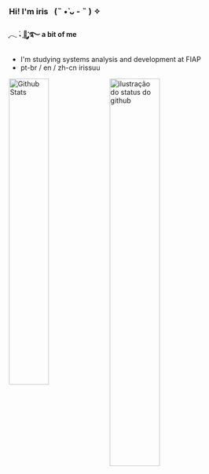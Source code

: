 ### Hi! I'm iris⠀(˵ •̀ ᴗ - ˵ ) ✧

#### ִֶָ𓂃 ࣪˖ ִֶָ🐇་༘࿐  a bit of me 
-  I'm studying systems analysis and development at FIAP
-  pt-br / en / zh-cn
irissuu
<a href="https://github.com/irissuu/github-readme-stats">
 <img align="left" src="https://github-readme-stats.vercel.app/api/top-langs/?username=irissuu&layout=compact&bg_color=ff00&title_color=f7b2c0&hide_border=True&include_all_commits=true&count_private=true" width="40%" alt="Github Stats"/>
</a>
<img align='center' src="https://github-readme-stats.vercel.app/api?username=irissuu&show_icons=true&title_color=f7b2c0&icon_color=b2e3f7&bg_color=ff00&hide_border=True&count_private=true" width="45%" alt="ilustração do status do github">





 


